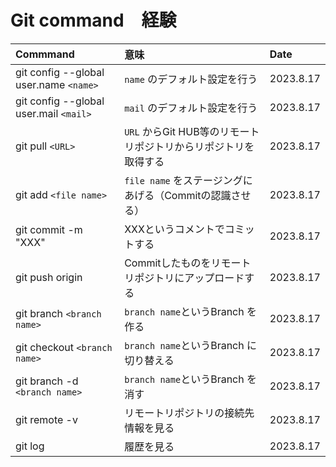 # Git command　経験
|Commmand|意味|Date|
|:--|:--|:--|
|git config --global user.name `<name>`|`name` のデフォルト設定を行う|2023.8.17|
|git config --global user.mail `<mail>`|`mail` のデフォルト設定を行う|2023.8.17|
|git pull `<URL>`|`URL` からGit HUB等のリモートリポジトリからリポジトリを取得する|2023.8.17|
|git add `<file name>`|`file name` をステージングにあげる（Commitの認識させる）|2023.8.17|
|git commit -m "XXX"|XXXというコメントでコミットする|2023.8.17|
|git push origin |Commitしたものをリモートリポジトリにアップロードする|2023.8.17|
|git branch `<branch name>`|`branch name`というBranch を作る|2023.8.17|
|git checkout `<branch name>`|`branch name`というBranch に切り替える|2023.8.17|
|git branch -d `<branch name>`|`branch name`というBranch を消す|2023.8.17|
|git remote -v|リモートリポジトリの接続先情報を見る|2023.8.17|
|git log |履歴を見る|2023.8.17|

